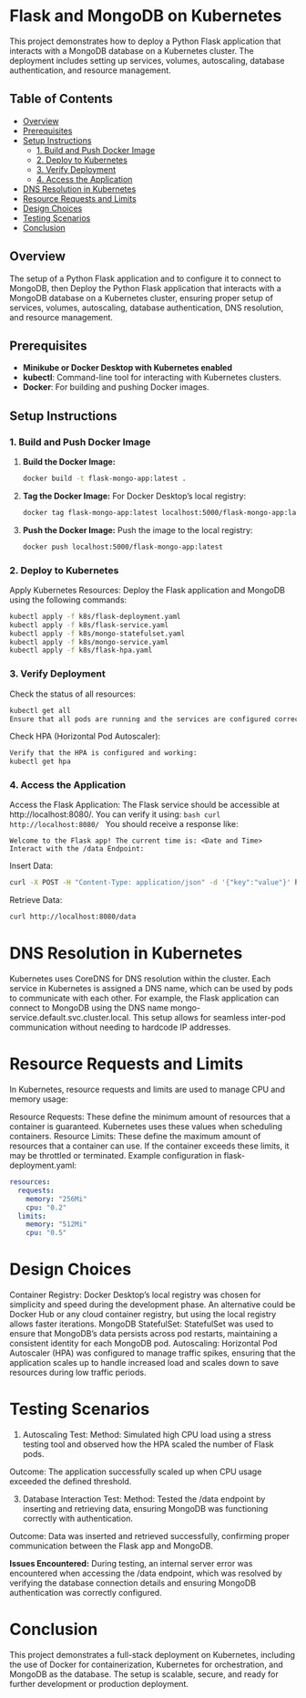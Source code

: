 # Flask and MongoDB on Kubernetes

This project demonstrates how to deploy a Python Flask application that interacts with a MongoDB database on a Kubernetes cluster. The deployment includes setting up services, volumes, autoscaling, database authentication, and resource management.

## Table of Contents

- [Overview](#overview)
- [Prerequisites](#prerequisites)
- [Setup Instructions](#setup-instructions)
  - [1. Build and Push Docker Image](#1-build-and-push-docker-image)
  - [2. Deploy to Kubernetes](#2-deploy-to-kubernetes)
  - [3. Verify Deployment](#3-verify-deployment)
  - [4. Access the Application](#4-access-the-application)
- [DNS Resolution in Kubernetes](#dns-resolution-in-kubernetes)
- [Resource Requests and Limits](#resource-requests-and-limits)
- [Design Choices](#design-choices)
- [Testing Scenarios](#testing-scenarios)
- [Conclusion](#conclusion)

## Overview
 The setup of a Python Flask application and to configure it to connect to MongoDB, then Deploy the Python Flask application that interacts with a MongoDB database on a Kubernetes cluster, ensuring proper setup of services, volumes, autoscaling, database authentication, DNS resolution, and resource management.

## Prerequisites

- **Minikube or Docker Desktop with Kubernetes enabled**
- **kubectl**: Command-line tool for interacting with Kubernetes clusters.
- **Docker**: For building and pushing Docker images.

## Setup Instructions

### 1. Build and Push Docker Image

1. **Build the Docker Image:**
   ```bash
   docker build -t flask-mongo-app:latest .

2. **Tag the Docker Image:**
   For Docker Desktop’s local registry:
   ```bash
   docker tag flask-mongo-app:latest localhost:5000/flask-mongo-app:latest
3. **Push the Docker Image:**
   Push the image to the local registry:
   ```bash
   docker push localhost:5000/flask-mongo-app:latest
### 2. Deploy to Kubernetes
  Apply Kubernetes Resources:
  Deploy the Flask application and MongoDB using the following commands:
  ```bash
  kubectl apply -f k8s/flask-deployment.yaml
  kubectl apply -f k8s/flask-service.yaml
  kubectl apply -f k8s/mongo-statefulset.yaml
  kubectl apply -f k8s/mongo-service.yaml
  kubectl apply -f k8s/flask-hpa.yaml
  ```
### 3. Verify Deployment
   Check the status of all resources:
   ```bash
   kubectl get all
   Ensure that all pods are running and the services are configured correctly.
   ```

  Check HPA (Horizontal Pod Autoscaler):
  ```bash
  Verify that the HPA is configured and working:
  kubectl get hpa
  ```

### 4. Access the Application
  Access the Flask Application:
  The Flask service should be accessible at http://localhost:8080/. You can verify it using:
      ```bash
      curl http://localhost:8080/
      ```
  You should receive a response like:
  ```text
  Welcome to the Flask app! The current time is: <Date and Time>
  Interact with the /data Endpoint:
  ```

Insert Data:
```bash
curl -X POST -H "Content-Type: application/json" -d '{"key":"value"}' http://localhost:8080/data
```
Retrieve Data:
```bash
curl http://localhost:8080/data
```

# DNS Resolution in Kubernetes
Kubernetes uses CoreDNS for DNS resolution within the cluster. Each service in Kubernetes is assigned a DNS name, which can be used by pods to communicate with each other. For example, the Flask application can connect to MongoDB using the DNS name mongo-service.default.svc.cluster.local. This setup allows for seamless inter-pod communication without needing to hardcode IP addresses.

# Resource Requests and Limits
In Kubernetes, resource requests and limits are used to manage CPU and memory usage:

Resource Requests: These define the minimum amount of resources that a container is guaranteed. Kubernetes uses these values when scheduling containers.
Resource Limits: These define the maximum amount of resources that a container can use. If the container exceeds these limits, it may be throttled or terminated.
Example configuration in flask-deployment.yaml:

```yaml
resources:
  requests:
    memory: "256Mi"
    cpu: "0.2"
  limits:
    memory: "512Mi"
    cpu: "0.5"
```

# Design Choices
Container Registry: Docker Desktop’s local registry was chosen for simplicity and speed during the development phase. An alternative could be Docker Hub or any cloud container registry, but using the local registry allows faster iterations.
MongoDB StatefulSet: StatefulSet was used to ensure that MongoDB’s data persists across pod restarts, maintaining a consistent identity for each MongoDB pod.
Autoscaling: Horizontal Pod Autoscaler (HPA) was configured to manage traffic spikes, ensuring that the application scales up to handle increased load and scales down to save resources during low traffic periods.

# Testing Scenarios
1. Autoscaling Test:
Method: Simulated high CPU load using a stress testing tool and observed how the HPA scaled the number of Flask pods.

Outcome: The application successfully scaled up when CPU usage exceeded the defined threshold.

3. Database Interaction Test:
Method: Tested the /data endpoint by inserting and retrieving data, ensuring MongoDB was functioning correctly with authentication.

Outcome: Data was inserted and retrieved successfully, confirming proper communication between the Flask app and MongoDB.

**Issues Encountered:**
During testing, an internal server error was encountered when accessing the /data endpoint, which was resolved by verifying the database connection details and ensuring MongoDB authentication was correctly configured.
# Conclusion
This project demonstrates a full-stack deployment on Kubernetes, including the use of Docker for containerization, Kubernetes for orchestration, and MongoDB as the database. The setup is scalable, secure, and ready for further development or production deployment.
